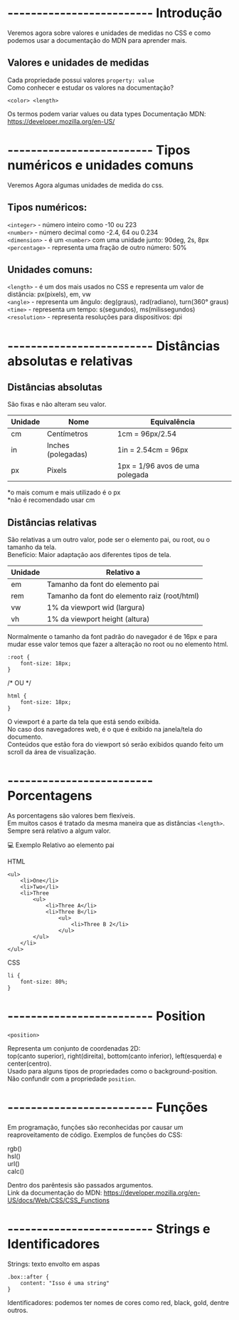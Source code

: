 # ------------------------- Introdução 

Veremos agora sobre valores e unidades de medidas no CSS e como podemos usar a documentação do MDN para aprender mais.

## Valores e unidades de medidas

Cada propriedade possui valores `property: value`<br>
Como conhecer e estudar os valores na documentação?<br>

`<color> <length>`<br>

Os termos podem variar values ou data types
Documentação MDN: https://developer.mozilla.org/en-US/

# ------------------------- Tipos numéricos e unidades comuns 

Veremos Agora algumas unidades de medida do css.

## Tipos numéricos:

`<integer>` - número inteiro como -10 ou 223<br>
`<number>` - número decimal como -2.4, 64 ou 0.234<br>
`<dimension>` - é um ```<number>``` com uma unidade junto: 90deg, 2s, 8px<br>
`<percentage>` - representa uma fração de outro número: 50%


## Unidades comuns:

`<length>` - é um dos mais usados no CSS e representa um valor de distância: px(pixels), em, vw<br>
`<angle>` - representa um ângulo: deg(graus), rad(radiano), turn(360° graus)<br>
`<time>` - representa um tempo: s(segundos), ms(milissegundos)<br>
`<resolution>` - representa resoluções para dispositivos: dpi

# ------------------------- Distâncias absolutas e relativas 

## Distâncias absolutas <length>

São fixas e não alteram seu valor.

| Unidade  | Nome                | Equivalência                     |
|----------|---------------------|----------------------------------|
| cm       | Centímetros         | 1cm = 96px/2.54                  | 
| in       | Inches (polegadas)  | 1in = 2.54cm = 96px              | 
| px       | Pixels              | 1px = 1/96 avos de uma polegada  |

*o mais comum e mais utilizado é o px<br>
*não é recomendado usar cm

## Distâncias relativas

São relativas a um outro valor, pode ser o elemento pai, ou root, ou o tamanho da tela.<br>
Benefício: Maior adaptação aos diferentes tipos de tela.

| Unidade  | Relativo a                                    |
|----------|-----------------------------------------------|
| em       | Tamanho da font do elemento pai               |
| rem      | Tamanho da font do elemento raiz (root/html)  | 
| vw       | 1% da viewport wid (largura)                  |  
| vh       | 1% da viewport height (altura)                |

Normalmente o tamanho da font padrão do navegador é de 16px e para mudar esse valor temos que fazer a alteração no root ou no elemento html.
```
:root {
	font-size: 18px;
}
```
/* OU */
```
html {
	font-size: 18px;
}
```
O viewport é a parte da tela que está sendo exibida.<br> 
No caso dos navegadores web, é o que é exibido na janela/tela do documento.<br> 
Conteúdos que estão fora do viewport só serão exibidos quando feito um scroll da área de visualização.

# ------------------------- Porcentagens 

As porcentagens são valores bem flexíveis.<br>
Em muitos casos é tratado da mesma maneira que as distâncias `<length>`.<br>
Sempre será relativo a algum valor.

💻 Exemplo
Relativo ao elemento pai

HTML
```
<ul>
	<li>One</li>
	<li>Two</li>
	<li>Three
		<ul>
			<li>Three A</li>
			<li>Three B</li>
				<ul>
					<li>Three B 2</li>
				</ul>
		</ul>
	</li>
</ul>
```

CSS
```	
li {
	font-size: 80%;
}
```
# ------------------------- Position 

`<position>`

Representa um conjunto de coordenadas 2D:<br>
top(canto superior), right(direita), bottom(canto inferior), left(esquerda) e center(centro).<br>
Usado para alguns tipos de propriedades como o background-position.<br>
Não confundir com a propriedade `position`.

# ------------------------- Funções 

Em programação, funções são reconhecidas por causar um reaproveitamento de código.
Exemplos de funções do CSS:

rgb()<br>
hsl()<br>
url()<br>
calc()

Dentro dos parêntesis são passados argumentos.<br>
Link da documentação do MDN: https://developer.mozilla.org/en-US/docs/Web/CSS/CSS_Functions

# ------------------------- Strings e Identificadores 

Strings: texto envolto em aspas
```
.box::after {
	content: "Isso é uma string"
}
```
Identificadores: podemos ter nomes de cores como red, black, gold, dentre outros.